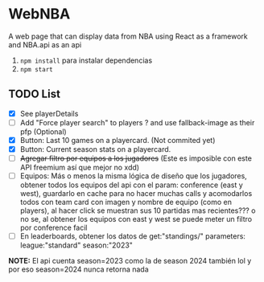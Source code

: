 # WebNBA
A web page that can display data from NBA using React as a framework and NBA.api as an api

1. `npm install` para instalar dependencias
2. `npm start`

## TODO List
- [x] See playerDetails
- [ ] Add "Force player search" to players ? and use fallback-image as their pfp (Optional)
- [x] Button: Last 10 games on a playercard. (Not commited yet)
- [x] Button: Current season stats on a playercard.
- [ ] ~~Agregar filtro por equipos a los jugadores~~ (Este es imposible con este API freemium así que mejor no xdd)
- [ ] Equipos: Más o menos la misma lógica de diseño que los jugadores, obtener todos los equipos del api con el param: conference (east y west), guardarlo en cache para no hacer muchas calls  y acomodarlos todos con team card con imagen y nombre de equipo (como en players), al hacer click se muestran sus 10 partidas mas recientes??? o no se, al obtener los equipos con east y west se puede meter un filtro por conference facil
- [ ] En leaderboards, obtener los datos de get:"standings/"
parameters:
league:"standard"
season:"2023"

**NOTE:** El api cuenta season=2023 como la de season 2024 también lol y por eso season=2024 nunca retorna nada
